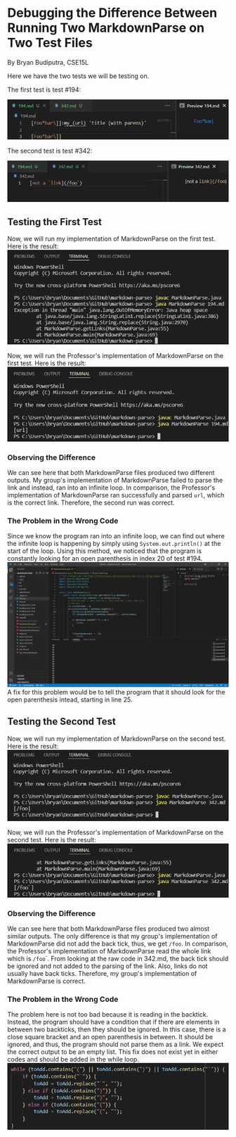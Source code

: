 # Debugging the Difference Between Running Two MarkdownParse on Two Test Files
By Bryan Budiputra, CSE15L

Here we have the two tests we will be testing on.

The first test is test #194:

![Image](images/194.png)

The second test is test #342:

![Image](images/342.png)

## Testing the First Test
Now, we will run my implementation of MarkdownParse on the first test. Here is the result:
![Image](images/myrunon194.png)

Now, we will run the Professor's implementation of MarkdownParse on the first test. Here is the result:
![Image](images/joerunon194.png)

### Observing the Difference
We can see here that both MarkdownParse files produced two different outputs. My group's implementation of MarkdownParse failed to parse the link and instead, ran into an infinite loop. In comparison, the Professor's implementation of MarkdownParse ran successfully and parsed `url`, which is the correct link. Therefore, the second run was correct. 

### The Problem in the Wrong Code
Since we know the program ran into an infinite loop, we can find out where the infinite loop is happening by simply using `System.out.println()` at the start of the loop. Using this method, we noticed that the program is constantly looking for an open parenthesis in index 20 of test #194. 
![Image](images/infiniteloop.png)
A fix for this problem would be to tell the program that it should look for the open parenthesis intead, starting in line 25.

## Testing the Second Test
Now, we will run my implementation of MarkdownParse on the second test. Here is the result:
![Image](images/myrunon342.png)

Now, we will run the Professor's implementation of MarkdownParse on the second test. Here is the result:
![Image](images/joerunon342.png)

### Observing the Difference
We can see here that both MarkdownParse files produced two almost similar outputs. The only difference is that my group's implementation of MarkdownParse did not add the back tick, thus, we get `/foo`. In comparison, the Professor's implementation of MarkdownParse read the whole link which is `/foo`\`. From looking at the raw code in 342.md, the back tick should be ignored and not added to the parsing of the link. Also, links do not usually have back ticks. Therefore, my group's implementation of MarkdownParse is correct.

### The Problem in the Wrong Code
The problem here is not too bad because it is reading in the backtick. Instead, the program should have a condition that if there are elements in between two backticks, then they should be ignored. In this case, there is a close square bracket and an open parenthesis in between. It should be ignored, and thus, the program should not parse them as a link. We expect the correct output to be an empty list. This fix does not exist yet in either codes and should be added in the while loop.
![Image](images/toadd.png)